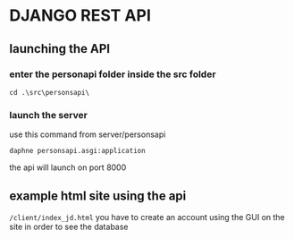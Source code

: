 # DJANGO REST API
## launching the API
### enter the personapi folder inside the src folder
```
cd .\src\personsapi\
```
### launch the server
use this command from server/personsapi
```
daphne personsapi.asgi:application
```
the api will launch on port 8000
## example html site using the api 
```/client/index_jd.html```
you have to create an account using the GUI on the site in order to see the database
